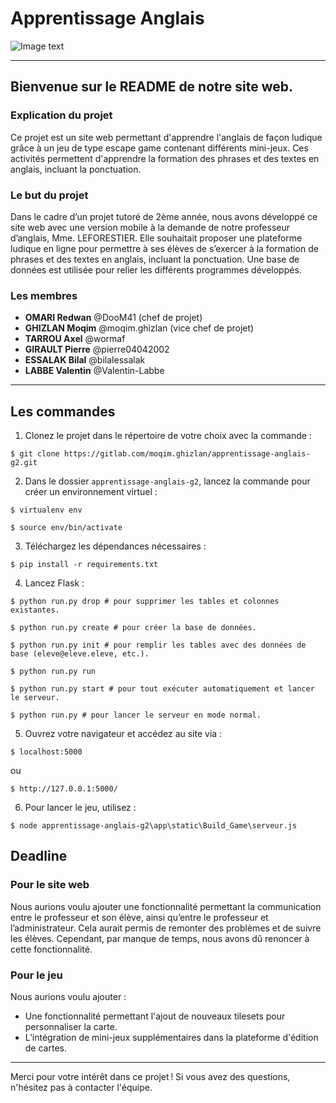 # Apprentissage Anglais
![Image text](https://cdn.discordapp.com/attachments/639870893710901264/954304419296579604/logo-removebg-preview.png)
***
## Bienvenue sur le README de notre site web.

### Explication du projet

Ce projet est un site web permettant d'apprendre l'anglais de façon ludique grâce à un jeu de type escape game contenant différents mini-jeux. Ces activités permettent d'apprendre la formation des phrases et des textes en anglais, incluant la ponctuation.

### Le but du projet

Dans le cadre d’un projet tutoré de 2ème année, nous avons développé ce site web avec une version mobile à la demande de notre professeur d’anglais, Mme. LEFORESTIER. Elle souhaitait proposer une plateforme ludique en ligne pour permettre à ses élèves de s’exercer à la formation de phrases et des textes en anglais, incluant la ponctuation. Une base de données est utilisée pour relier les différents programmes développés.

### Les membres
* **OMARI Redwan** @DooM41 (chef de projet)
* **GHIZLAN Moqim** @moqim.ghizlan (vice chef de projet)
* **TARROU Axel** @wormaf
* **GIRAULT Pierre** @pierre04042002
* **ESSALAK Bilal** @bilalessalak
* **LABBE Valentin** @Valentin-Labbe
***

## Les commandes

1. Clonez le projet dans le répertoire de votre choix avec la commande :
```
$ git clone https://gitlab.com/moqim.ghizlan/apprentissage-anglais-g2.git
```

2. Dans le dossier `apprentissage-anglais-g2`, lancez la commande pour créer un environnement virtuel :
```
$ virtualenv env
```
```
$ source env/bin/activate
```

3. Téléchargez les dépendances nécessaires :
```
$ pip install -r requirements.txt
```

4. Lancez Flask :
```
$ python run.py drop # pour supprimer les tables et colonnes existantes.

$ python run.py create # pour créer la base de données.

$ python run.py init # pour remplir les tables avec des données de base (eleve@eleve.eleve, etc.).

$ python run.py run

$ python run.py start # pour tout exécuter automatiquement et lancer le serveur.

$ python run.py # pour lancer le serveur en mode normal.
```

5. Ouvrez votre navigateur et accédez au site via :
```
$ localhost:5000
```
ou
```
$ http://127.0.0.1:5000/
```

6. Pour lancer le jeu, utilisez :
```
$ node apprentissage-anglais-g2\app\static\Build_Game\serveur.js
```

## Deadline

### Pour le site web
Nous aurions voulu ajouter une fonctionnalité permettant la communication entre le professeur et son élève, ainsi qu’entre le professeur et l’administrateur. Cela aurait permis de remonter des problèmes et de suivre les élèves. Cependant, par manque de temps, nous avons dû renoncer à cette fonctionnalité.

### Pour le jeu
Nous aurions voulu ajouter :
- Une fonctionnalité permettant l'ajout de nouveaux tilesets pour personnaliser la carte.
- L’intégration de mini-jeux supplémentaires dans la plateforme d'édition de cartes.

***

Merci pour votre intérêt dans ce projet ! Si vous avez des questions, n'hésitez pas à contacter l'équipe.
